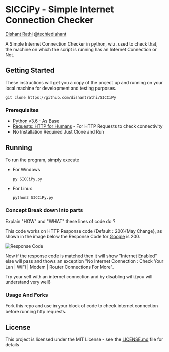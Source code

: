 # SICCiPy - Simple Internet Connection Checker

[Dishant Rathi](http://www.dishantrathi.tk)  [@techiedishant](https://www.twitter.com/techiedishant) 

A Simple Internet Connection Checker in python, wiz. used to check that, the machine on which the script is running has an Internet Connection or Not.

## Getting Started

These instructions will get you a copy of the project up and running on your local machine for development and testing purposes. 

```
git clone https://github.com/dishantrathi/SICCiPy
```

### Prerequisites

* [Python v3.6](https://www.python.org/) - As Base
* [Requests: HTTP for Humans](http://docs.python-requests.org/en/master/) - For HTTP Requests to check connectivity
* No Installation Required Just Clone and Run

## Running

To run the program, simply execute

* For Windows
    ```
    py SICCiPy.py
    ```
* For Linux
    ```
    python3 SICCiPy.py
    ```

### Concept Break down into parts

Explain "HOW" and "WHAT" these lines of code do ?

This code works on HTTP Response code {Default : 200}{May Change}, as shown in the image below the Response Code for [Google](https://www.google.com) is 200.

![Response Code](https://raw.githubusercontent.com/dishantrathi/SICCiPy/master/images/response-code.gif)

Now if the response code is matched then it will show "Internet Enabled" else will pass and thows an exception "No Internet Connection : Check Your Lan | WiFi | Modem | Router Connections For More".

Try your self with an internet connection and by disabling wifi.{you will understand very well}

### Usage And Forks

Fork this repo and use in your block of code to check internet connection before running http requests.

## License

This project is licensed under the MIT License - see the [LICENSE.md](https://github.com/dishantrathi/SICCiPy/blob/master/LICENSE) file for details
